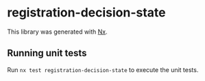 # registration-decision-state

This library was generated with [Nx](https://nx.dev).

## Running unit tests

Run `nx test registration-decision-state` to execute the unit tests.
